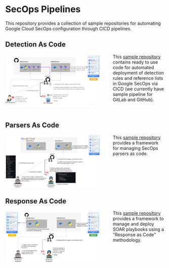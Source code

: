 # SecOps Pipelines

This repository provides a collection of sample repositories for automating Google Cloud SecOps configuration through CICD pipelines.

## Detection As Code

<a href="./detection-as-code/" title="Detection As Code pipeline"><img src="./detection-as-code/images/diagram.png" align="left" width="300px"></a> <p style="margin-left: 340px">This [sample repository](./detection-as-code/) contains ready to use code for automated deployment of detection rules and reference lists in Google SecOps via CICD (we currently have sample pipeline for GitLab and GitHub).</p>

<br clear="left">

## Parsers As Code

<a href="./parsers-as-code/" title="Parsers As Code pipeline"><img src="./parsers-as-code/images/diagram.png" align="left" width="300px"></a> <p style="margin-left: 340px">This [sample repository](./parsers-as-code/) provides a framework for managing SecOps parsers as code.</p>

<br clear="left">

## Response As Code

<a href="./response-as-code/" title="Response As Code pipeline"><img src="./response-as-code/images/diagram.png" align="left" width="300px"></a> <p style="margin-left: 340px">This [sample repository](./response-as-code/) provides a framework to manage and deploy SOAR playbooks using a "Response as Code" methodology.</p>

<br clear="left">
